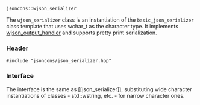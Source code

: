     jsoncons::wjson_serializer

The `wjson_serializer` class is an instantiation of the `basic_json_serializer` class template that uses wchar_t as the character type. It implements [wjson_output_handler](basic_json_output_handler) and supports pretty print serialization.

### Header

    #include "jsoncons/json_serializer.hpp"

### Interface

The interface is the same as [[json_serializer]], substituting wide character instantiations of classes - std::wstring, etc. - for narrow character ones.

